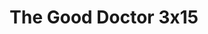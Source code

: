 ---
layout: episodios
title: "The Good Doctor 3x15"
url_serie_padre: 'the-good-doctor/temporada-3'
category: 'series'
capitulo: 'yes'
anio: '2019'
prev: 'capitulo-14'
proximo: 'capitulo-16'
sandbox: allow-same-origin allow-forms
idioma: 'Subtitulado'
calidad: 'Full HD'
reproductor: 'fembed'
image_banner: 'https://res.cloudinary.com/dmsdzouoo/image/upload/v1569378782/edLV34FXx1iFJA3hbZE7SYRSS4m-min_a6jdfg.jpg'
reproductores_fembed: ["https://api.cuevana3.io/stream/index.php?file=ek5lbm9xYWNrS0xYMTZLa2xNbkdvY3ZTb3BtZng4TGp6ZFpobGFMUGtOelcwcUZmbWRIVzRkakVuS0JnbEplcG1KUnNZSlRTMGViVTBxZGdsdEhPb3BUS2ZXZGswSkxoczV1SllLRFNsWmJheEorYmw5R2wyTmZIbUd4a2w1bWxsSnhyWkd5WG9PUFQxcWVScDl2UjJLSFdtS1NjeHc9PQ","Subtitulado","https://gdriveplayer.co/embed2.php?link=08nSMypzedxN75aZpIWJYgh3GnE%252FdrjWFDEisEmujBUziOeM4F7vM%252FvgHxcPBXZ7AWnpkPqdf8LLSIcSCbVbhCCHzZTOJuDsqA2eic9KOv5Q7UuAriXujI5Ab%252BX%252BekIpNPc4YkY5Mxt7JQ1PDOhXXhYg4nlQB3Iaeu3raQ9l7uP6nvHKnbFGjAkkd2cxwo%252BBS3epJRgZYB2myK4PulAHJg","Subtitulado","https://player.openloadpremium.com/player.php?id=MTEyMA","Subtitulado","https://api.cuevana3.io/stream/index.php?file=ek5lbm9xYWNrS0xJMVp5b21KREk0dFBLbjVkaHhkRGdrOG1jbnBpUnhhS1ZwM3lBcU1PUjNOYVFySXlxajlMbnk1cXFsSGJGcWJ6UXhhaWdhSnZDNFp5U3FadVkyYURhMDlLYW5walN5ZUxZMHFadnJNZlU","Subtitulado","https://player.premiumstream.live/player.php?id=MTA2Ng&sub=https://sub.cuevana2.io/vtt-sub/sub7/The.Good.Doctor.03x15.vtt","Subtitulado"]
reproductores_upstream: ["https://anavids.com/embed-mik5vdmtojfs.html","Subtitulado"]
tags:
- Drama
---